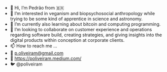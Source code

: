 - 👋 Hi, I’m Pedrão from 🇧🇷
- 👀 I’m interested in veganism and biopsychosocial anthropology while trying to be some kind of apprentice in science and astronomy.
- 🌱 I’m currently also learning about bitcoin and computing programming.
- 💞️ I’m looking to collaborate on customer experience and operations regarding software build, creating strategies, and giving insights into the digital products within conception at corporate clients.
- 📫 How to reach me ...
- 📧 p.oliveiram@gmail.com
- 📝 https://poliveiram.medium.com/
- 🐦 @poliveiram

<!---
poliveiram/poliveiram is a ✨ special ✨ repository because its `README.md` (this file) appears on your GitHub profile.
You can click the Preview link to take a look at your changes.
--->

